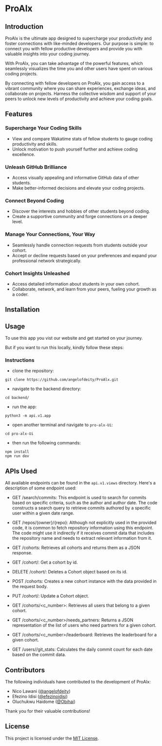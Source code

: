 # ProAlx

## Introduction

ProAlx is the ultimate app designed to supercharge your productivity and foster connections with like-minded developers. Our purpose is simple: to connect you with fellow productive developers and provide you with valuable insights into your coding journey.

With ProAlx, you can take advantage of the powerful features, which seamlessly visualizes the time you and other users have spent on various coding projects.

By connecting with fellow developers on ProAlx, you gain access to a vibrant community where you can share experiences, exchange ideas, and collaborate on projects. Harness the collective wisdom and support of your peers to unlock new levels of productivity and achieve your coding goals.

## Features

### Supercharge Your Coding Skills
- View and compare Wakatime stats of fellow students to gauge coding productivity and skills.
- Unlock motivation to push yourself further and achieve coding excellence.

### Unleash GitHub Brilliance
- Access visually appealing and informative GitHub data of other students.
- Make better-informed decisions and elevate your coding projects.

### Connect Beyond Coding
- Discover the interests and hobbies of other students beyond coding.
- Create a supportive community and forge connections on a deeper level.

### Manage Your Connections, Your Way
- Seamlessly handle connection requests from students outside your cohort.
- Accept or decline requests based on your preferences and expand your professional network strategically.

### Cohort Insights Unleashed
- Access detailed information about students in your own cohort.
- Collaborate, network, and learn from your peers, fueling your growth as a coder.

## Installation

## Usage

To use this app you vist our website and get started on your journey.

But if you want to run this locally, kindly follow these steps:

### Instructions

- clone the repository:
```
git clone https://github.com/angelofdeity/ProAlx.git
```

- navigate to the backend directory:
```
cd backend/
```

- run the app:
```
python3 -m api.v1.app
```

- open another terminal and navigate to `pro-alx-Ui`:
```
cd pro-alx-Ui
```

- then run the following commands:
```
npm install
npm run dev
```



## APIs Used

All available endpoints can be found in the `api.v1.views` directory. 
Here's a description of some endpoint used:

- GET /search/commits: This endpoint is used to search for commits based on specific criteria, such as the author and author date. The code constructs a search query to retrieve commits authored by a specific user within a given date range.

- GET /repos/{owner}/{repo}: Although not explicitly used in the provided code, it is common to fetch repository information using this endpoint. The code might use it indirectly if it receives commit data that includes the repository name and needs to extract relevant information from it.

- GET /cohorts: Retrieves all cohorts and returns them as a JSON response.

- GET /cohort/<id>: Get a cohort by id.

- DELETE /cohort/<id>: Deletes a Cohort object based on its id.

- POST /cohorts: Creates a new cohort instance with the data provided in the request body.

- PUT /cohort/<id>: Update a Cohort object.

- GET /cohorts/<c_number>: Retrieves all users that belong to a given cohort.

- GET /cohorts/<c_number>/needs_partners: Returns a JSON representation of the list of users who need partners for a given cohort.

- GET /cohorts/<c_number>/leaderboard: Retrieves the leaderboard for a given cohort.

- GET /users/<id>/git_stats: Calculates the daily commit count for each date based on the commit data.


## Contributors

The following individuals have contributed to the development of ProAlx:

- Nico Lawani ([@angelofdeity](https://github.com/angelofdeity))
- Efezino Idisi ([@efezinoidisi](https://github.com/efezinoidisi))
- Oluchukwu Haidome ([@Obihai](https://github.com/Obihai))

Thank you for their valuable contributions!

## License

This project is licensed under the [MIT License](LICENSE).
